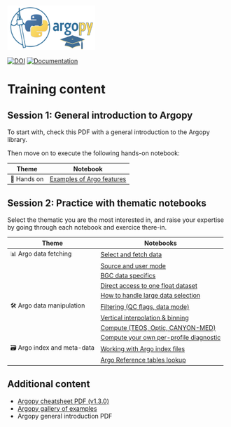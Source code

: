 <img src="https://raw.githubusercontent.com/euroargodev/argopy/master/docs/_static/argopy_logo_long_training.png" alt="argopy logo" width="200"/>

[![DOI][joss-badge]][joss-link]  [![Documentation][rtd-badge]][rtd-link]

[joss-badge]: https://img.shields.io/badge/DOI-10.21105%2Fjoss.02425-brightgreen
[joss-link]: https://dx.doi.org/10.21105/joss.02425
[rtd-badge]: https://img.shields.io/badge/Documentation-v1.3.0-brightgreen
[rtd-link]: https://argopy.readthedocs.io/en/v1.3.0

# Training content

## Session 1: General introduction to Argopy

To start with, check this PDF with a general introduction to the Argopy library.

Then move on to execute the following hands-on notebook:

| Theme               | Notebook                                                                       | 
|---------------------|--------------------------------------------------------------------------------|
| 🚀 Hands on | [Examples of Argo features](./hands-on/argopy-getting-started.ipynb) |

## Session 2: Practice with thematic notebooks

Select the thematic you are the most interested in, and raise your expertise by going through each notebook and exercice there-in.

| Theme                                                        | Notebooks                                                                                            |
|--------------------------------------------------------------|------------------------------------------------------------------------------------------------------|
| 📊 Argo data fetching        | [Select and fetch data](./argo-data-fetching/select-and-fetch-data.ipynb)                            |
|                                                              | [Source and user mode](./argo-data-fetching/fetching-options.ipynb)                                  |
|                                                              | [BGC data specifics](./argo-data-fetching/bgc-specifics.ipynb)                                       |
|                                                              | [Direct access to one float dataset](./argo-data-fetching/direct-access-to-float-dataset.ipynb)      |
|                                                              | [How to handle large data selection](./argo-data-fetching/large-data-selection.ipynb)                                                                   |
| 🛠️ Argo data manipulation | [Filtering (QC flags, data mode)](./argo-data-manipulation/filtering-qc-mode.ipynb)                               |
|                                                              | [Vertical interpolation & binning](./argo-data-manipulation/vertical-interpolation-and-binning.ipynb) |
|                                                              | [Compute (TEOS, Optic, CANYON-MED)](./argo-data-manipulation/compute.ipynb)                          |
|                                                              | [Compute your own per-profile diagnostic](./argo-data-manipulation/compute-custom.ipynb)             |
| 🗃️ Argo index and meta-data | [Working with Argo index files](./argo-index-meta-data/working-with-argo-index.ipynb)                |
|                                                              | [Argo Reference tables lookup](./argo-index-meta-data/argo-reference-tables.ipynb)                   |

## Additional content

- [Argopy cheatsheet PDF (v1.3.0)](https://argopy.readthedocs.io/en/v1.3.0/_static/argopy-cheatsheet.pdf)
- [Argopy gallery of examples](https://argopy.readthedocs.io/en/v1.3.0/gallery.html)
- Argopy general introduction PDF